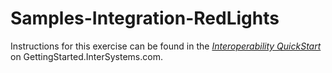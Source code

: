# Samples-Integration-RedLights

Instructions for this exercise can be found in the *[Interoperability QuickStart](https://gettingstarted.intersystems.com/interoperability/quickstart-interop-2/)* on GettingStarted.InterSystems.com.